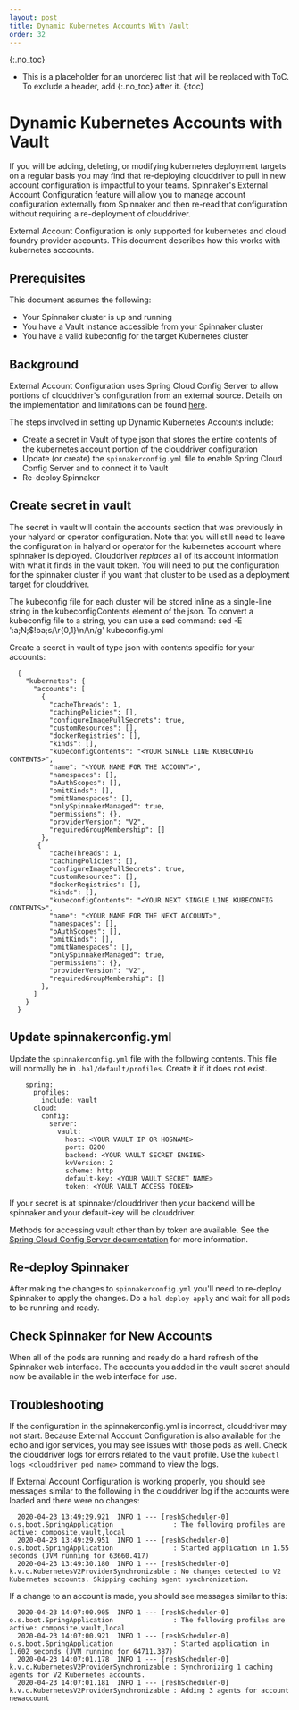 ```yaml
---
layout: post
title: Dynamic Kubernetes Accounts With Vault
order: 32
---
```


{:.no_toc}
* This is a placeholder for an unordered list that will be replaced with ToC. To exclude a header, add {:.no_toc} after it.
{:toc}

# Dynamic Kubernetes Accounts with Vault

If you will be adding, deleting, or modifying kubernetes deployment targets on a regular basis you may find that re-deploying clouddriver to pull in new
account configuration is impactful to your teams. Spinnaker's External Account Configuration feature will allow you to manage account configuration 
externally from Spinnaker and then re-read that configuration without requiring a re-deployment of clouddriver.

External Account Configuration is only supported for kubernetes and cloud foundry provider accounts. This document describes how this works with kubernetes acccounts.


## Prerequisites
This document assumes the following:
- Your Spinnaker cluster is up and running
- You have a Vault instance accessible from your Spinnaker cluster
- You have a valid kubeconfig for the target Kubernetes cluster
  

## Background

External Account Configuration uses Spring Cloud Config Server to allow portions of clouddriver's configuration from an external source. Details on the implementation and
limitations can be found [here](https://www.spinnaker.io/setup/configuration/#external-account-configuration).

The steps involved in setting up Dynamic Kubernetes Accounts include:
- Create a secret in Vault of type json that stores the entire contents of the kubernetes account portion of the clouddriver configuration
- Update (or create) the `spinnakerconfig.yml` file to enable Spring Cloud Config Server and to connect it to Vault
- Re-deploy Spinnaker


## Create secret in vault

The secret in vault will contain the accounts section that was previously in your halyard or operator configuration. Note that you will still need to leave the configuration in halyard or operator for the kubernetes account where spinnaker is deployed. Clouddriver *replaces* all of its account information with what it finds in the vault token. You will need to put the configuration for the spinnaker cluster if you want that cluster to be used as a deployment target for clouddriver. 

The kubeconfig file for each cluster will be stored inline as a single-line string in the kubeconfigContents element of the json. To convert a kubeconfig file to a string, you can use a sed command:
  sed -E ':a;N;$!ba;s/\r{0,1}\n/\\n/g' kubeconfig.yml


Create a secret in vault of type json with contents specific for your accounts:
```
  {
    "kubernetes": {
      "accounts": [
        {
          "cacheThreads": 1,
          "cachingPolicies": [],
          "configureImagePullSecrets": true,
          "customResources": [],
          "dockerRegistries": [],
          "kinds": [],
          "kubeconfigContents": "<YOUR SINGLE LINE KUBECONFIG CONTENTS>",
          "name": "<YOUR NAME FOR THE ACCOUNT>",
          "namespaces": [],
          "oAuthScopes": [],
          "omitKinds": [],
          "omitNamespaces": [],
          "onlySpinnakerManaged": true,
          "permissions": {},
          "providerVersion": "V2",
          "requiredGroupMembership": []
        },
       {
          "cacheThreads": 1,
          "cachingPolicies": [],
          "configureImagePullSecrets": true,
          "customResources": [],
          "dockerRegistries": [],
          "kinds": [],
          "kubeconfigContents": "<YOUR NEXT SINGLE LINE KUBECONFIG CONTENTS>",
          "name": "<YOUR NAME FOR THE NEXT ACCOUNT>",
          "namespaces": [],
          "oAuthScopes": [],
          "omitKinds": [],
          "omitNamespaces": [],
          "onlySpinnakerManaged": true,
          "permissions": {},
          "providerVersion": "V2",
          "requiredGroupMembership": []
        },
      ]
    }
  }
```


## Update spinnakerconfig.yml

Update the `spinnakerconfig.yml` file with the following contents. This file will normally be in `.hal/default/profiles`. Create it if it does not exist. 
```
    spring:
      profiles:
        include: vault
      cloud:
        config:
          server:
            vault:
              host: <YOUR VAULT IP OR HOSNAME>
              port: 8200
              backend: <YOUR VAULT SECRET ENGINE>
              kvVersion: 2
              scheme: http
              default-key: <YOUR VAULT SECRET NAME>
              token: <YOUR VAULT ACCESS TOKEN>
```
If your secret is at spinnaker/clouddriver then your backend will be spinnaker and your default-key will be clouddriver. 

Methods for accessing vault other than by token are available. See the [Spring Cloud Config Server documentation](https://cloud.spring.io/spring-cloud-static/spring-cloud-config/2.2.1.RELEASE/reference/html/#vault-backend) for more information. 


## Re-deploy Spinnaker

After making the changes to `spinnakerconfig.yml` you'll need to re-deploy Spinnaker to apply the changes. Do a `hal deploy apply` and wait for all pods to be running and ready.


## Check Spinnaker for New Accounts

When all of the pods are running and ready do a hard refresh of the Spinnaker web interface. The accounts you added in the vault secret should now be available in the web interface for use.


## Troubleshooting

If the configuration in the spinnakerconfig.yml is incorrect, clouddriver may not start. Because External Account Configuration is also available for the echo and igor services, you may see issues with those pods as well. Check the clouddriver logs for errors related to the vault profile. Use the `kubectl logs <clouddriver pod name>` command to view the logs.

If External Account Configuration is working properly, you should see messages similar to the following in the clouddriver log if the accounts were loaded and there were no changes:
```
  2020-04-23 13:49:29.921  INFO 1 --- [reshScheduler-0] o.s.boot.SpringApplication               : The following profiles are active: composite,vault,local
  2020-04-23 13:49:29.951  INFO 1 --- [reshScheduler-0] o.s.boot.SpringApplication               : Started application in 1.55 seconds (JVM running for 63660.417)
  2020-04-23 13:49:30.180  INFO 1 --- [reshScheduler-0] k.v.c.KubernetesV2ProviderSynchronizable : No changes detected to V2 Kubernetes accounts. Skipping caching agent synchronization.
```
If a change to an account is made, you should see messages similar to this:
```
  2020-04-23 14:07:00.905  INFO 1 --- [reshScheduler-0] o.s.boot.SpringApplication               : The following profiles are active: composite,vault,local
  2020-04-23 14:07:00.921  INFO 1 --- [reshScheduler-0] o.s.boot.SpringApplication               : Started application in 1.602 seconds (JVM running for 64711.387)
  2020-04-23 14:07:01.178  INFO 1 --- [reshScheduler-0] k.v.c.KubernetesV2ProviderSynchronizable : Synchronizing 1 caching agents for V2 Kubernetes accounts.
  2020-04-23 14:07:01.181  INFO 1 --- [reshScheduler-0] k.v.c.KubernetesV2ProviderSynchronizable : Adding 3 agents for account newaccount
```
